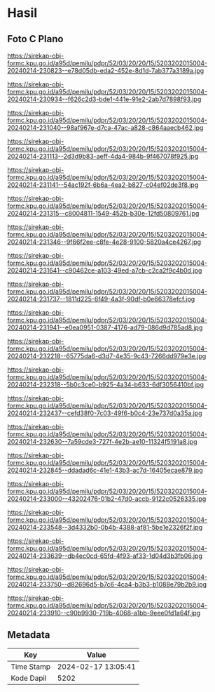 # Hasil

## Foto C Plano

https://sirekap-obj-formc.kpu.go.id/a95d/pemilu/pdpr/52/03/20/20/15/5203202015004-20240214-230823--e78d05db-eda2-452e-8d1d-7ab377a3189a.jpg

https://sirekap-obj-formc.kpu.go.id/a95d/pemilu/pdpr/52/03/20/20/15/5203202015004-20240214-230934--f626c2d3-bde1-441e-91e2-2ab7d7898f93.jpg

https://sirekap-obj-formc.kpu.go.id/a95d/pemilu/pdpr/52/03/20/20/15/5203202015004-20240214-231040--98af967e-d7ca-47ac-a828-c864aaecb462.jpg

https://sirekap-obj-formc.kpu.go.id/a95d/pemilu/pdpr/52/03/20/20/15/5203202015004-20240214-231113--2d3d9b83-aeff-4da4-984b-9f467078f925.jpg

https://sirekap-obj-formc.kpu.go.id/a95d/pemilu/pdpr/52/03/20/20/15/5203202015004-20240214-231141--54ac192f-6b6a-4ea2-b827-c04ef02de3f8.jpg

https://sirekap-obj-formc.kpu.go.id/a95d/pemilu/pdpr/52/03/20/20/15/5203202015004-20240214-231315--c8004811-1549-452b-b30e-12fd50809761.jpg

https://sirekap-obj-formc.kpu.go.id/a95d/pemilu/pdpr/52/03/20/20/15/5203202015004-20240214-231346--9f66f2ee-c8fe-4e28-9100-5820a4ce4267.jpg

https://sirekap-obj-formc.kpu.go.id/a95d/pemilu/pdpr/52/03/20/20/15/5203202015004-20240214-231641--c90462ce-a103-49ed-a7cb-c2ca2f9c4b0d.jpg

https://sirekap-obj-formc.kpu.go.id/a95d/pemilu/pdpr/52/03/20/20/15/5203202015004-20240214-231737--1811d225-6f49-4a3f-90df-b0e66378efcf.jpg

https://sirekap-obj-formc.kpu.go.id/a95d/pemilu/pdpr/52/03/20/20/15/5203202015004-20240214-231941--e0ea0951-0387-4176-ad79-086d9d785ad8.jpg

https://sirekap-obj-formc.kpu.go.id/a95d/pemilu/pdpr/52/03/20/20/15/5203202015004-20240214-232218--65775da6-d3d7-4e35-9c43-7266dd979e3e.jpg

https://sirekap-obj-formc.kpu.go.id/a95d/pemilu/pdpr/52/03/20/20/15/5203202015004-20240214-232318--5b0c3ce0-b925-4a34-b633-6df3056410bf.jpg

https://sirekap-obj-formc.kpu.go.id/a95d/pemilu/pdpr/52/03/20/20/15/5203202015004-20240214-232437--cefd38f0-7c03-49f6-b0c4-23e737d0a35a.jpg

https://sirekap-obj-formc.kpu.go.id/a95d/pemilu/pdpr/52/03/20/20/15/5203202015004-20240214-232630--7a59cde3-727f-4e2b-ae10-11324f5191a8.jpg

https://sirekap-obj-formc.kpu.go.id/a95d/pemilu/pdpr/52/03/20/20/15/5203202015004-20240214-232845--ddadad6c-41e1-43b3-ac7d-16405ecae879.jpg

https://sirekap-obj-formc.kpu.go.id/a95d/pemilu/pdpr/52/03/20/20/15/5203202015004-20240214-233000--43202476-01b2-47d0-accb-9122c0526335.jpg

https://sirekap-obj-formc.kpu.go.id/a95d/pemilu/pdpr/52/03/20/20/15/5203202015004-20240214-233548--3d4332b0-0b4b-4388-af81-5be1e2326f2f.jpg

https://sirekap-obj-formc.kpu.go.id/a95d/pemilu/pdpr/52/03/20/20/15/5203202015004-20240214-233639--db4ec0cd-65fd-4f93-af33-1d04d3b3fb06.jpg

https://sirekap-obj-formc.kpu.go.id/a95d/pemilu/pdpr/52/03/20/20/15/5203202015004-20240214-233750--d82696d5-b7c6-4ca4-b3b3-b1088e79b2b9.jpg

https://sirekap-obj-formc.kpu.go.id/a95d/pemilu/pdpr/52/03/20/20/15/5203202015004-20240214-233910--c90b9930-719b-4068-a1bb-9eee0fd1a64f.jpg


## Metadata

| Key        | Value               |
| ---------- | ------------------- |
| Time Stamp | 2024-02-17 13:05:41 |
| Kode Dapil | 5202                |



